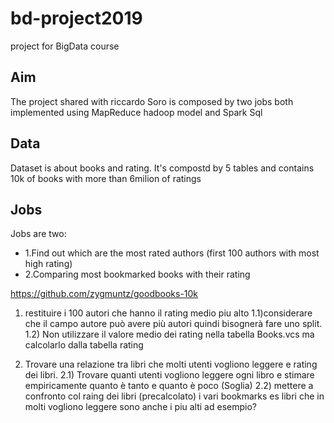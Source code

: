 # bd-project2019
project for BigData course

## Aim

The project shared with riccardo Soro is composed by two jobs both implemented using MapReduce hadoop model
and Spark Sql

## Data

Dataset is about books and rating.
It's compostd by 5 tables and contains 10k of books with more than 6milion of ratings

## Jobs

Jobs are two:

* 1.Find out which are the most rated authors (first 100 authors with most high rating)
* 2.Comparing most bookmarked books with their rating

https://github.com/zygmuntz/goodbooks-10k

1) restituire i 100 autori che hanno il rating medio piu alto
1.1)considerare che il campo autore può avere più autori quindi bisognerà fare uno split.
1.2) Non utilizzare il valore medio dei rating nella tabella Books.vcs ma calcolarlo dalla tabella rating

2) Trovare una relazione tra libri che molti utenti vogliono leggere e rating dei libri.
2.1) Trovare quanti utenti vogliono leggere ogni libro e stimare empiricamente quanto è tanto e quanto è poco (Soglia)
2.2) mettere a confronto col raing dei libri (precalcolato) i vari bookmarks
es libri che in molti vogliono leggere sono anche i piu alti ad esempio?
